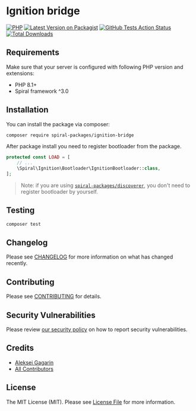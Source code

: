 # Ignition bridge

[![PHP](https://img.shields.io/packagist/php-v/spiral-packages/ignition-bridge.svg?style=flat-square)](https://packagist.org/packages/spiral-packages/ignition-bridge)
[![Latest Version on Packagist](https://img.shields.io/packagist/v/spiral-packages/ignition-bridge.svg?style=flat-square)](https://packagist.org/packages/spiral-packages/ignition-bridge)
[![GitHub Tests Action Status](https://img.shields.io/github/workflow/status/spiral-packages/ignition-bridge/run-tests?label=tests&style=flat-square)](https://github.com/spiral-packages/ignition-bridge/actions?query=workflow%3Arun-tests+branch%3Amain)
[![Total Downloads](https://img.shields.io/packagist/dt/spiral-packages/ignition-bridge.svg?style=flat-square)](https://packagist.org/packages/spiral-packages/ignition-bridge)

## Requirements

Make sure that your server is configured with following PHP version and extensions:

- PHP 8.1+
- Spiral framework ^3.0



## Installation

You can install the package via composer:

```bash
composer require spiral-packages/ignition-bridge
```

After package install you need to register bootloader from the package.

```php
protected const LOAD = [
    // ...
    \Spiral\Ignition\Bootloader\IgnitionBootloader::class,
];
```

> Note: if you are using [`spiral-packages/discoverer`](https://github.com/spiral-packages/discoverer),
> you don't need to register bootloader by yourself.

## Testing

```bash
composer test
```

## Changelog

Please see [CHANGELOG](CHANGELOG.md) for more information on what has changed recently.

## Contributing

Please see [CONTRIBUTING](.github/CONTRIBUTING.md) for details.

## Security Vulnerabilities

Please review [our security policy](../../security/policy) on how to report security vulnerabilities.

## Credits

- [Aleksei Gagarin](https://github.com/spiral-packages)
- [All Contributors](../../contributors)

## License

The MIT License (MIT). Please see [License File](LICENSE) for more information.
